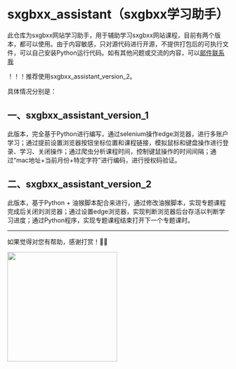 # sxgbxx_assistant（sxgbxx学习助手）

此仓库为sxgbxx网站学习助手，用于辅助学习sxgbxx网站课程，目前有两个版本，都可以使用。由于内容敏感，只对源代码进行开源，不提供打包后的可执行文件，可以自己安装Python运行代码。如有其他问题或交流的内容，可以[邮件联系我](mailto:mirror_flower@outlook.com)

！！！推荐使用sxgbxx_assistant_version_2。

具体情况分别是：

## 一、sxgbxx_assistant_version_1

此版本，完全基于Python进行编写，通过selenium操作edge浏览器，进行多账户学习；通过提前设置浏览器按钮坐标位置和课程链接，模拟鼠标和键盘操作进行登录、学习、关闭操作；通过爬虫分析课程时间，控制键鼠操作的时间间隔；通过“mac地址+当前月份+特定字符”进行编码，进行授权码验证。

## 二、sxgbxx_assistant_version_2

此版本，基于Python + 油猴脚本配合来进行，通过修改油猴脚本，实现专题课程完成后关闭刘浏览器；通过设置edge浏览器，实现判断浏览器后台存活以判断学习进度；通过Python程序，实现专题课程结束打开下一个专题课时。

---

如果觉得对您有帮助，感谢打赏！🙇‍♀️

 <img src="http://cdn.idreams.cc/202502102059630.webp" width="250" />
